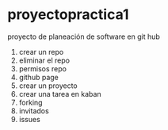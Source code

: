 # proyectopractica1
proyecto de planeación de software en git hub
1. crear un repo
2. eliminar el repo
3. permisos repo
4. github page
5. crear un proyecto
6. crear una tarea en kaban
7. forking
8. invitados
9. issues
